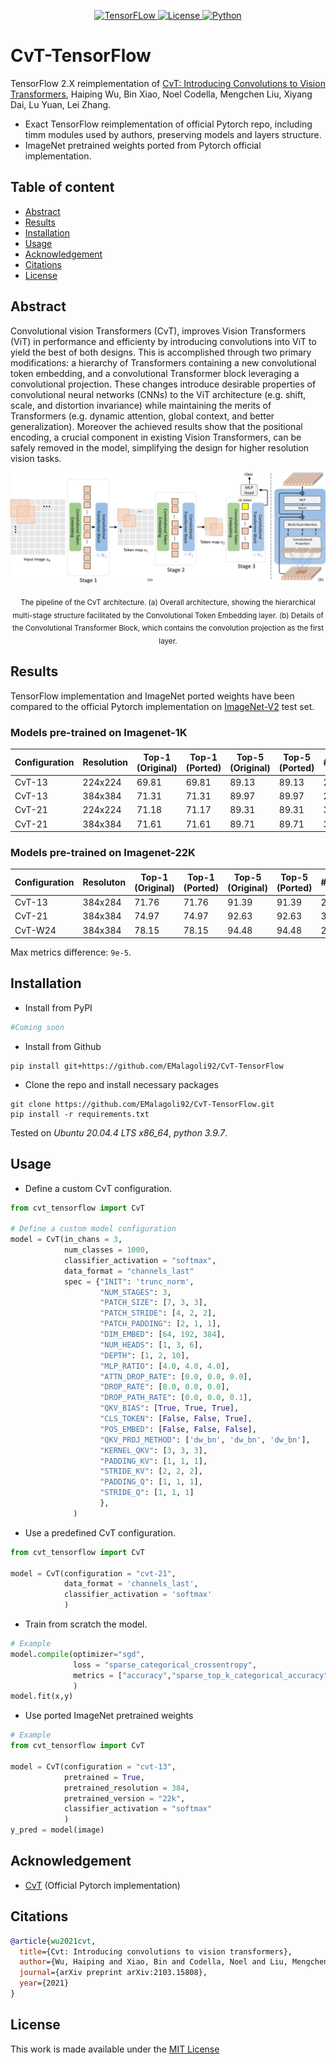 <div align="center">

  <a href="https://www.tensorflow.org">![TensorFLow](https://img.shields.io/badge/TensorFlow-2.X-orange?style=for-the-badge) 
  <a href="https://github.com/EMalagoli92/CvT-TensorFlow/blob/main/LICENSE">![License](https://img.shields.io/github/license/EMalagoli92/CvT-TensorFlow?style=for-the-badge) 
  <a href="https://www.python.org">![Python](https://img.shields.io/badge/python-%3E%3D%203.9-blue?style=for-the-badge)</a>  
  
</div>

# CvT-TensorFlow
TensorFlow 2.X reimplementation of [CvT: Introducing Convolutions to Vision Transformers](https://arxiv.org/abs/2103.15808), Haiping Wu, Bin Xiao, Noel Codella, Mengchen Liu, Xiyang Dai, Lu Yuan, Lei Zhang.
- Exact TensorFlow reimplementation of official Pytorch repo, including timm modules used by authors, preserving models and layers structure.
- ImageNet pretrained weights ported from Pytorch official implementation.

## Table of content
- [Abstract](#abstract)
- [Results](#results)
- [Installation](#installation)
- [Usage](#usage)
- [Acknowledgement](#acknowledgement)
- [Citations](#citations)
- [License](#license)

<div id="abstract"/>

## Abstract
Convolutional vision Transformers (CvT), improves Vision Transformers (ViT) in 
performance and efficienty by introducing convolutions into ViT to yield the 
best of both designs. This is accomplished through two primary modifications: 
a hierarchy of Transformers containing a new convolutional token embedding, 
and a convolutional Transformer block leveraging a convolutional projection. 
These changes introduce desirable properties of convolutional neural networks 
(CNNs) to the ViT architecture (e.g. shift, scale, and distortion invariance) 
while maintaining the merits of Transformers (e.g. dynamic attention, 
global context, and better generalization). 
Moreover the achieved results show that the positional encoding, 
a crucial component in existing Vision Transformers, can be safely removed 
in the model, simplifying the design for higher resolution vision tasks.


![Alt text](https://raw.githubusercontent.com/EMalagoli92/CvT-TensorFlow/266afd1057827d10f0dfb842f8ef73f5b19e471d/assets/images/pipeline.svg)
<p align = "center"><sub>The pipeline of the CvT architecture. (a) Overall architecture, showing the hierarchical multi-stage
structure facilitated by the Convolutional Token Embedding layer. (b) Details of the Convolutional Transformer Block,
which contains the convolution projection as the first layer.</sub></p>

<div id="results"/>

## Results
TensorFlow implementation and ImageNet ported weights have been compared to the official Pytorch implementation on [ImageNet-V2](https://www.tensorflow.org/datasets/catalog/imagenet_v2) test set.

### Models pre-trained on Imagenet-1K
| Configuration  | Resolution | Top-1 (Original) | Top-1 (Ported) | Top-5 (Original) | Top-5 (Ported) | #Params
| ------------- | ------------- | ------------- | ------------- | ------------- | ------------- | ------------- |
| CvT-13 | 224x224 | 69.81 | 69.81 | 89.13 | 89.13 | 20M |
| CvT-13 | 384x384 | 71.31 | 71.31 | 89.97 | 89.97 | 20M |
| CvT-21 | 224x224 | 71.18 | 71.17 | 89.31 | 89.31 | 32M |
| CvT-21 | 384x384 | 71.61 | 71.61 | 89.71 | 89.71 | 32M |


### Models pre-trained on Imagenet-22K
| Configuration  | Resoluton | Top-1 (Original) | Top-1 (Ported) | Top-5 (Original) | Top-5 (Ported) | #Params
| ------------- | ------------- | ------------- | ------------- | ------------- | ------------- | ------------- |
| CvT-13 | 384x284 | 71.76 | 71.76 | 91.39 | 91.39 | 20M |
| CvT-21 | 384x384 | 74.97 | 74.97 | 92.63 | 92.63 | 32M |
| CvT-W24 | 384x384 | 78.15 | 78.15 | 94.48 | 94.48 | 277M | 

Max metrics difference: `9e-5`.

<div id="installation"/>

## Installation
- Install from PyPI
```python
#Coming soon
```
- Install from Github
```
pip install git+https://github.com/EMalagoli92/CvT-TensorFlow
```
- Clone the repo and install necessary packages 
```
git clone https://github.com/EMalagoli92/CvT-TensorFlow.git
pip install -r requirements.txt
```

Tested on *Ubuntu 20.04.4 LTS x86_64*, *python 3.9.7*.

<div id="usage"/>

## Usage
- Define a custom CvT configuration.
```python
from cvt_tensorflow import CvT

# Define a custom model configuration
model = CvT(in_chans = 3,
            num_classes = 1000,
            classifier_activation = "softmax",
            data_format = "channels_last"
            spec = {"INIT": 'trunc_norm',
                    "NUM_STAGES": 3,
                    "PATCH_SIZE": [7, 3, 3],
                    "PATCH_STRIDE": [4, 2, 2],
                    "PATCH_PADDING": [2, 1, 1],
                    "DIM_EMBED": [64, 192, 384],
                    "NUM_HEADS": [1, 3, 6],
                    "DEPTH": [1, 2, 10],
                    "MLP_RATIO": [4.0, 4.0, 4.0],
                    "ATTN_DROP_RATE": [0.0, 0.0, 0.0],
                    "DROP_RATE": [0.0, 0.0, 0.0],
                    "DROP_PATH_RATE": [0.0, 0.0, 0.1],
                    "QKV_BIAS": [True, True, True],
                    "CLS_TOKEN": [False, False, True],
                    "POS_EMBED": [False, False, False],
                    "QKV_PROJ_METHOD": ['dw_bn', 'dw_bn', 'dw_bn'],
                    "KERNEL_QKV": [3, 3, 3],
                    "PADDING_KV": [1, 1, 1],
                    "STRIDE_KV": [2, 2, 2],
                    "PADDING_Q": [1, 1, 1],
                    "STRIDE_Q": [1, 1, 1]
                    },
              )
```
- Use a predefined CvT configuration.
```python
from cvt_tensorflow import CvT
    
model = CvT(configuration = "cvt-21",
            data_format = 'channels_last',
            classifier_activation = 'softmax'
            )
```
- Train from scratch the model.
```python    
# Example
model.compile(optimizer="sgd",
              loss = "sparse_categorical_crossentropy",
              metrics = ["accuracy","sparse_top_k_categorical_accuracy"]
              )
model.fit(x,y)              
```
- Use ported ImageNet pretrained weights
```python
# Example
from cvt_tensorflow import CvT

model = CvT(configuration = "cvt-13",
            pretrained = True, 
            pretrained_resolution = 384,
            pretrained_version = "22k",           
            classifier_activation = "softmax"
            )
y_pred = model(image)
```

<div id="acknowledgement"/>

## Acknowledgement
- [CvT](https://github.com/microsoft/CvT) (Official Pytorch implementation)


<div id="citations"/>

## Citations
```bibtex
@article{wu2021cvt,
  title={Cvt: Introducing convolutions to vision transformers},
  author={Wu, Haiping and Xiao, Bin and Codella, Noel and Liu, Mengchen and Dai, Xiyang and Yuan, Lu and Zhang, Lei},
  journal={arXiv preprint arXiv:2103.15808},
  year={2021}
}
```

<div id="license"/>

## License
This work is made available under the [MIT License](https://github.com/EMalagoli92/CvT-TensorFlow/blob/main/LICENSE)